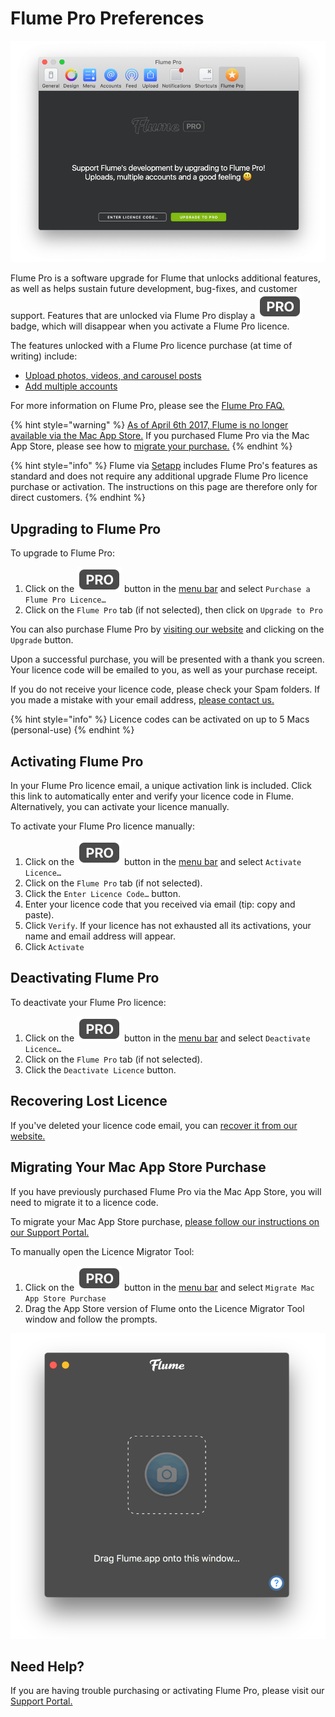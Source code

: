 # Flume Pro Preferences

![](../.gitbook/assets/flume-pro%20%281%29.png)

Flume Pro is a software upgrade for Flume that unlocks additional features, as well as helps sustain future development, bug-fixes, and customer support. Features that are unlocked via Flume Pro display a ![](../.gitbook/assets/pro%20%282%29.png) badge, which will disappear when you activate a Flume Pro licence.

The features unlocked with a Flume Pro licence purchase \(at time of writing\) include:

* [Upload photos, videos, and carousel posts](../views/upload.md)
* [Add multiple accounts](accounts.md)

For more information on Flume Pro, please see the [Flume Pro FAQ.](https://support.flumeapp.com/section/10-flume-pro)

{% hint style="warning" %}
[As of April 6th 2017, Flume is no longer available via the Mac App Store.](https://support.flumeapp.com/article/16-why-is-flume-not-on-the-mac-app-store) If you purchased Flume Pro via the Mac App Store, please see how to [migrate your purchase.](flumepro.md#migrating-your-mac-app-store-purchase)
{% endhint %}

{% hint style="info" %}
Flume via [Setapp](http://blog.flumeapp.com/post/156342148286/flume-comes-to-setapp) includes Flume Pro's features as standard and does not require any additional upgrade Flume Pro licence purchase or activation. The instructions on this page are therefore only for direct customers.
{% endhint %}

## Upgrading to Flume Pro

To upgrade to Flume Pro:

1. Click on the ![](../.gitbook/assets/pro%20%281%29.png) button in the [menu bar](../misc/glossary.md#menu-bar) and select `Purchase a Flume Pro Licence…`
2. Click on the `Flume Pro` tab \(if not selected\), then click on `Upgrade to Pro`

You can also purchase Flume Pro by [visiting our website](https://flumeapp.com) and clicking on the `Upgrade` button.

Upon a successful purchase, you will be presented with a thank you screen. Your licence code will be emailed to you, as well as your purchase receipt.

If you do not receive your licence code, please check your Spam folders. If you made a mistake with your email address, [please contact us.](https://flumeapp.com/support/)

{% hint style="info" %}
Licence codes can be activated on up to 5 Macs \(personal-use\)
{% endhint %}

## Activating Flume Pro

In your Flume Pro licence email, a unique activation link is included. Click this link to automatically enter and verify your licence code in Flume. Alternatively, you can activate your licence manually.

To activate your Flume Pro licence manually:

1. Click on the ![](../.gitbook/assets/pro.png) button in the [menu bar](../misc/glossary.md#menu-bar) and select `Activate Licence…`
2. Click on the `Flume Pro` tab \(if not selected\).
3. Click the `Enter Licence Code…` button.
4. Enter your licence code that you received via email \(tip: copy and paste\).
5. Click `Verify`. If your licence has not exhausted all its activations, your name and email address will appear.
6. Click `Activate`

## Deactivating Flume Pro

To deactivate your Flume Pro licence:

1. Click on the ![](../.gitbook/assets/pro%20%283%29.png) button in the [menu bar](../misc/glossary.md#menu-bar) and select `Deactivate Licence…`
2. Click on the `Flume Pro` tab \(if not selected\).
3. Click the `Deactivate Licence` button.

## Recovering Lost Licence

If you've deleted your licence code email, you can [recover it from our website.](https://flumeapp.com/pro/lost/)

## Migrating Your Mac App Store Purchase

If you have previously purchased Flume Pro via the Mac App Store, you will need to migrate it to a licence code.

To migrate your Mac App Store purchase, [please follow our instructions on our Support Portal.](https://flumeapp.com/appstore/)

To manually open the Licence Migrator Tool:

1. Click on the ![](../.gitbook/assets/pro%20%284%29.png) button in the [menu bar](../misc/glossary.md#menu-bar) and select `Migrate Mac App Store Purchase`
2. Drag the App Store version of Flume onto the Licence Migrator Tool window and follow the prompts.

![](../.gitbook/assets/flume-pro-migrate.png)

## Need Help?

If you are having trouble purchasing or activating Flume Pro, please visit our [Support Portal.](http://support.flumeapp.com)

